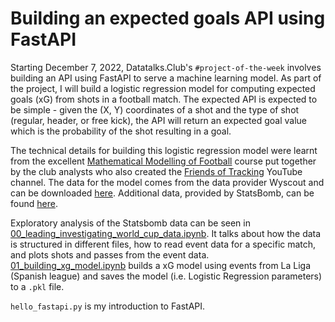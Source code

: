 # Building an expected goals API using FastAPI

Starting December 7, 2022, Datatalks.Club's `#project-of-the-week` involves building an API using FastAPI to serve a machine learning model. As part of the project, I will build a logistic regression model for computing expected goals (xG) from shots in a football match. The expected API is expected to be simple - given the (X, Y) coordinates of a shot and the type of shot (regular, header, or free kick), the API will return an expected goal value which is the probability of the shot resulting in a goal.

The technical details for building this logistic regression model were learnt from the excellent [Mathematical Modelling of Football](https://uppsala.instructure.com/courses/28112/pages/2-statistical-models-of-actions) course put together by the club analysts who also created the [Friends of Tracking](https://www.youtube.com/channel/UCUBFJYcag8j2rm_9HkrrA7w)
YouTube channel. The data for the model comes from the data provider Wyscout and can be downloaded [here](https://figshare.com/collections/Soccer_match_event_dataset/4415000/5). Additional data, provided by StatsBomb, can be found [here](https://github.com/statsbomb/open-data).

Exploratory analysis of the Statsbomb data can be seen in [00_leading_investigating_world_cup_data.ipynb](./00_loading_investigating_world_cup_data.ipynb). It talks about how the data is structured in different files, how to read event data for a specific match, and plots shots and passes from the event data. [01_building_xg_model.ipynb](./01_building_xg_model.ipynb) builds a xG model using events from La Liga (Spanish league) and saves the model (i.e. Logistic Regression parameters) to a `.pkl` file.

`hello_fastapi.py` is my introduction to FastAPI.
